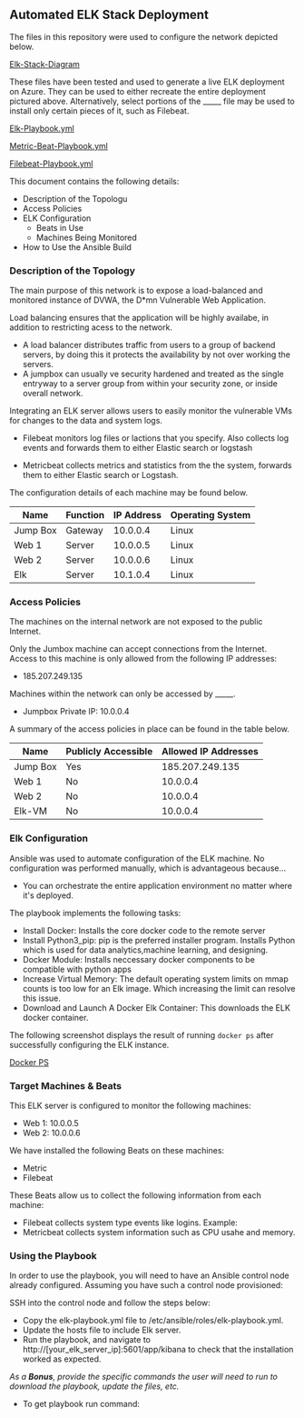 ## Automated ELK Stack Deployment

The files in this repository were used to configure the network depicted below.

[Elk-Stack-Diagram](Diagrams/Diagram.png)

These files have been tested and used to generate a live ELK deployment on Azure. They can be used to either recreate the entire deployment pictured above. Alternatively, select portions of the _____ file may be used to install only certain pieces of it, such as Filebeat.

 [Elk-Playbook.yml](Ansible/elk-playbook.yml)
 
 [Metric-Beat-Playbook.yml](Ansible/Metric-beat-playbook.yml)
 
 [Filebeat-Playbook.yml](Ansible/filebeat-playbook.yml)

This document contains the following details:
- Description of the Topologu
- Access Policies
- ELK Configuration
  - Beats in Use
  - Machines Being Monitored
- How to Use the Ansible Build


### Description of the Topology

The main purpose of this network is to expose a load-balanced and monitored instance of DVWA, the D*mn Vulnerable Web Application.

Load balancing ensures that the application will be highly availabe, in addition to restricting acess to the network.

- A load balancer distributes traffic from users to a group of backend servers, by doing this it protects the availability by not over working the servers. 
- A jumpbox can usually ve security hardened and treated as the single entryway to a server group from within your security zone, or inside overall network.

Integrating an ELK server allows users to easily monitor the vulnerable VMs for changes to the data and system logs.
- Filebeat monitors log files or lactions that you specify. Also collects log events and forwards them to either Elastic search or logstash

- Metricbeat collects metrics and statistics from the the system, forwards them to either Elastic search or Logstash. 

The configuration details of each machine may be found below.

| Name     | Function | IP Address | Operating System |
|----------|----------|------------|------------------|
| Jump Box | Gateway  | 10.0.0.4   | Linux            |
| Web 1    | Server   | 10.0.0.5   | Linux            |
| Web 2    | Server   | 10.0.0.6   | Linux            |
| Elk      | Server   | 10.1.0.4   | Linux            |

### Access Policies

The machines on the internal network are not exposed to the public Internet. 

Only the Jumbox machine can accept connections from the Internet. Access to this machine is only allowed from the following IP addresses:
- 185.207.249.135

Machines within the network can only be accessed by _____.
- Jumpbox Private IP: 10.0.0.4

A summary of the access policies in place can be found in the table below.

| Name     | Publicly Accessible | Allowed IP Addresses |
|----------|---------------------|----------------------|
| Jump Box | Yes                 |  185.207.249.135     |
| Web 1    | No                  |     10.0.0.4         |
| Web 2    | No                  |     10.0.0.4         |
| Elk-VM   | No                  |     10.0.0.4         |
### Elk Configuration

Ansible was used to automate configuration of the ELK machine. No configuration was performed manually, which is advantageous because...

- You can orchestrate the entire application environment no matter where it's deployed. 

The playbook implements the following tasks:
- Install Docker: Installs the core docker code to the remote server
- Install Python3_pip: pip is the preferred installer program. Installs Python which is used for data analytics,machine learning, and designing.
- Docker Module: Installs neccessary docker components to be compatible with python apps
- Increase Virtual Memory: The default operating system limits on mmap counts is too low for an Elk image. Which increasing the limit can resolve this issue. 
- Download and Launch A Docker Elk Container: This downloads the ELK docker container. 

The following screenshot displays the result of running `docker ps` after successfully configuring the ELK instance.

[Docker PS](Diagrams/DockerPS.png)

### Target Machines & Beats
This ELK server is configured to monitor the following machines:
- Web 1: 10.0.0.5
- Web 2: 10.0.0.6

We have installed the following Beats on these machines:
- Metric
- Filebeat

These Beats allow us to collect the following information from each machine:
- Filebeat collects system type events like logins. Example: 
- Metricbeat collects system information such as CPU usahe and memory.

### Using the Playbook
In order to use the playbook, you will need to have an Ansible control node already configured. Assuming you have such a control node provisioned: 

SSH into the control node and follow the steps below:
- Copy the elk-playbook.yml file to /etc/ansible/roles/elk-playbook.yml.
- Update the hosts file to include Elk server.
- Run the playbook, and navigate to http://[your_elk_server_ip]:5601/app/kibana to check that the installation worked as expected.

_As a **Bonus**, provide the specific commands the user will need to run to download the playbook, update the files, etc._

- To get playbook run command: 
